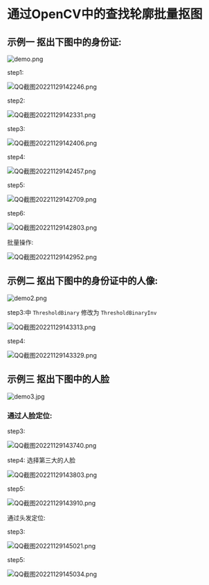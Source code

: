 # 通过OpenCV中的查找轮廓批量抠图

## 示例一 抠出下图中的身份证:



![demo.png](https://tva1.sinaimg.cn/large/006ulzy2ly1h8lype3czej303r050q3j.jpg)

step1:

![QQ截图20221129142246.png](https://tva1.sinaimg.cn/large/006ulzy2ly1h8lz807343j30aj08u762.jpg)

step2:

![QQ截图20221129142331.png](https://tva1.sinaimg.cn/large/006ulzy2ly1h8lz8tus92j30ag09cdgn.jpg)

step3:

![QQ截图20221129142406.png](https://tva1.sinaimg.cn/large/006ulzy2ly1h8lz9e00gaj30fs098q50.jpg)

step4:

![QQ截图20221129142457.png](https://tva1.sinaimg.cn/large/006ulzy2ly1h8lzaf9vhqj30fm08a0v2.jpg)

step5:

![QQ截图20221129142709.png](https://tva1.sinaimg.cn/large/006ulzy2ly1h8lzcu9lhaj30i106dabm.jpg)

step6:

![QQ截图20221129142803.png](https://tva1.sinaimg.cn/large/006ulzy2ly1h8lzdowqk4j30kw03s3zj.jpg)

批量操作:

![QQ截图20221129142952.png](https://tva1.sinaimg.cn/large/006ulzy2ly1h8lzgh2o7lj30tg0emjxz.jpg)

## 示例二 抠出下图中的身份证中的人像:



![demo2.png](https://tva1.sinaimg.cn/large/006ulzy2ly1h8lypyb5glj303001pgll.jpg)



step3:中 `ThresholdBinary` 修改为 `ThresholdBinaryInv`

![QQ截图20221129143313.png](https://tva1.sinaimg.cn/large/006ulzy2ly1h8lzjhdpvfj30gt05xdhi.jpg)

step4:

![QQ截图20221129143329.png](https://tva1.sinaimg.cn/large/006ulzy2ly1h8lzjy9d4ej30f605fq4a.jpg)

## 示例三 抠出下图中的人脸



![demo3.jpg](https://tva1.sinaimg.cn/large/006ulzy2ly1h8lzkink8tj30xc0idq4o.jpg)

### 通过人脸定位:

step3:

![QQ截图20221129143740.png](https://tva1.sinaimg.cn/large/006ulzy2ly1h8lzp7sp36j30ld05ntau.jpg)

step4: 选择第三大的人脸

![QQ截图20221129143803.png](https://tva1.sinaimg.cn/large/006ulzy2ly1h8lzpo5r6bj30rc0bcn3q.jpg)

step5:

![QQ截图20221129143910.png](https://tva1.sinaimg.cn/large/006ulzy2ly1h8lzpqxs2yj30t309mdkp.jpg)

通过头发定位:

step3:

![QQ截图20221129145021.png](https://tva1.sinaimg.cn/large/006ulzy2ly1h8m02yzypzj30ne05stak.jpg)

step5:

![QQ截图20221129145034.png](https://tva1.sinaimg.cn/large/006ulzy2ly1h8m0383oh6j30nd06mgog.jpg)